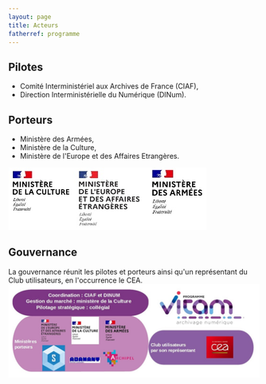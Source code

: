 ```yaml
---
layout: page
title: Acteurs
fatherref: programme
---
```


## Pilotes 

* Comité Interministériel aux Archives de France (CIAF),
* Direction Interministérielle du Numérique (DINum).

## Porteurs

* Ministère des Armées,
* Ministère de la Culture,
* Ministère de l'Europe et des Affaires Etrangères.

![Logos](/public/images/Porteurs.jpg)


## Gouvernance

La gouvernance réunit les pilotes et porteurs ainsi qu'un représentant du Club utilisateurs, en l'occurrence le CEA.
![Logos](/public/images/202501_gouvernance_MAC.jpg)